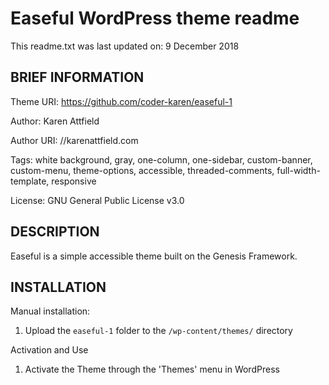 # Easeful WordPress theme readme
This readme.txt was last updated on: 9 December 2018


## BRIEF INFORMATION

Theme URI: 	https://github.com/coder-karen/easeful-1

Author: Karen Attfield

Author URI:    //karenattfield.com

Tags: 		white background, gray, one-column, one-sidebar, custom-banner, custom-menu, theme-options, accessible, threaded-comments, full-width-template, responsive

License: 	GNU General Public License v3.0

## DESCRIPTION

Easeful is a simple accessible theme built on the Genesis Framework.



## INSTALLATION

Manual installation:
1. Upload the `easeful-1` folder to the `/wp-content/themes/` directory


Activation and Use
1. Activate the Theme through the 'Themes' menu in WordPress

